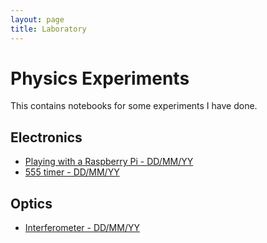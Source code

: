 ```yaml
---
layout: page
title: Laboratory
---
```

# Physics Experiments

This contains notebooks for some experiments I have done.

## Electronics

* [Playing with a Raspberry Pi - DD/MM/YY]()
* [555 timer - DD/MM/YY]()

## Optics

* [Interferometer - DD/MM/YY]()
